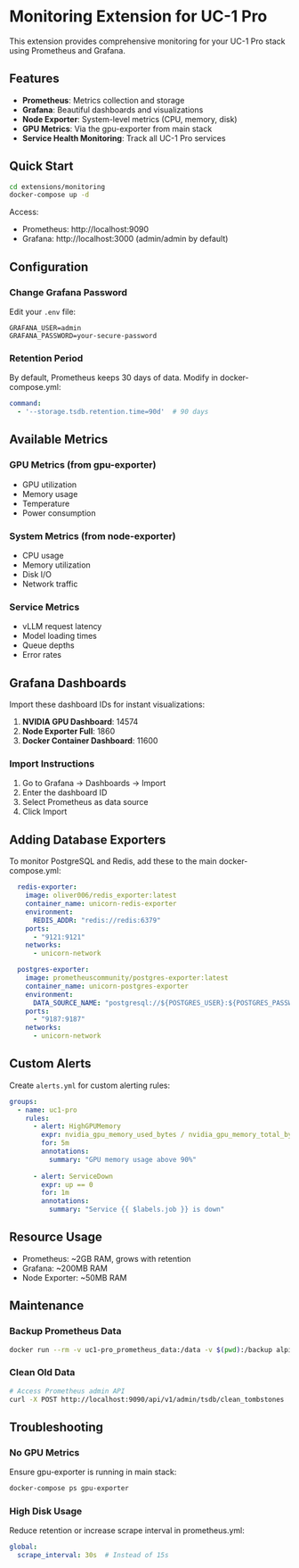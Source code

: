 # Monitoring Extension for UC-1 Pro

This extension provides comprehensive monitoring for your UC-1 Pro stack using Prometheus and Grafana.

## Features

- **Prometheus**: Metrics collection and storage
- **Grafana**: Beautiful dashboards and visualizations
- **Node Exporter**: System-level metrics (CPU, memory, disk)
- **GPU Metrics**: Via the gpu-exporter from main stack
- **Service Health Monitoring**: Track all UC-1 Pro services

## Quick Start

```bash
cd extensions/monitoring
docker-compose up -d
```

Access:
- Prometheus: http://localhost:9090
- Grafana: http://localhost:3000 (admin/admin by default)

## Configuration

### Change Grafana Password

Edit your `.env` file:
```env
GRAFANA_USER=admin
GRAFANA_PASSWORD=your-secure-password
```

### Retention Period

By default, Prometheus keeps 30 days of data. Modify in docker-compose.yml:
```yaml
command:
  - '--storage.tsdb.retention.time=90d'  # 90 days
```

## Available Metrics

### GPU Metrics (from gpu-exporter)
- GPU utilization
- Memory usage
- Temperature
- Power consumption

### System Metrics (from node-exporter)
- CPU usage
- Memory utilization
- Disk I/O
- Network traffic

### Service Metrics
- vLLM request latency
- Model loading times
- Queue depths
- Error rates

## Grafana Dashboards

Import these dashboard IDs for instant visualizations:

1. **NVIDIA GPU Dashboard**: 14574
2. **Node Exporter Full**: 1860
3. **Docker Container Dashboard**: 11600

### Import Instructions

1. Go to Grafana → Dashboards → Import
2. Enter the dashboard ID
3. Select Prometheus as data source
4. Click Import

## Adding Database Exporters

To monitor PostgreSQL and Redis, add these to the main docker-compose.yml:

```yaml
  redis-exporter:
    image: oliver006/redis_exporter:latest
    container_name: unicorn-redis-exporter
    environment:
      REDIS_ADDR: "redis://redis:6379"
    ports:
      - "9121:9121"
    networks:
      - unicorn-network

  postgres-exporter:
    image: prometheuscommunity/postgres-exporter:latest
    container_name: unicorn-postgres-exporter
    environment:
      DATA_SOURCE_NAME: "postgresql://${POSTGRES_USER}:${POSTGRES_PASSWORD}@postgresql:5432/${POSTGRES_DB}?sslmode=disable"
    ports:
      - "9187:9187"
    networks:
      - unicorn-network
```

## Custom Alerts

Create `alerts.yml` for custom alerting rules:

```yaml
groups:
  - name: uc1-pro
    rules:
      - alert: HighGPUMemory
        expr: nvidia_gpu_memory_used_bytes / nvidia_gpu_memory_total_bytes > 0.9
        for: 5m
        annotations:
          summary: "GPU memory usage above 90%"
          
      - alert: ServiceDown
        expr: up == 0
        for: 1m
        annotations:
          summary: "Service {{ $labels.job }} is down"
```

## Resource Usage

- Prometheus: ~2GB RAM, grows with retention
- Grafana: ~200MB RAM
- Node Exporter: ~50MB RAM

## Maintenance

### Backup Prometheus Data
```bash
docker run --rm -v uc1-pro_prometheus_data:/data -v $(pwd):/backup alpine tar czf /backup/prometheus-backup.tar.gz -C /data .
```

### Clean Old Data
```bash
# Access Prometheus admin API
curl -X POST http://localhost:9090/api/v1/admin/tsdb/clean_tombstones
```

## Troubleshooting

### No GPU Metrics
Ensure gpu-exporter is running in main stack:
```bash
docker-compose ps gpu-exporter
```

### High Disk Usage
Reduce retention or increase scrape interval in prometheus.yml:
```yaml
global:
  scrape_interval: 30s  # Instead of 15s
```